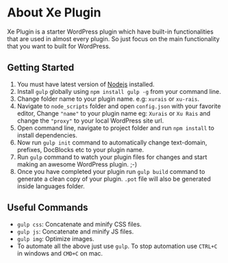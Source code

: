 
About Xe Plugin
=============

Xe Plugin is a starter WordPress plugin which have built-in functionalities that are used in almost every plugin. So just focus on the main functionality that you want to built for WordPress.

Getting Started
---------------
1. You must have latest version of [Nodejs](https://nodejs.org/en/) installed.
2. Install `gulp` globally using `npm install gulp -g` from your command line.
3. Change folder name to your plugin name. e.g: `xurais` or `xu-rais`.
4. Navigate to `node_scripts` folder and open `config.json` with your favorite editor, Change `"name"` to your plugin name eg: `Xurais` or `Xu Rais` and change the `"proxy"` to your local WordPress site url.
5. Open command line, navigate to project folder and run `npm install` to install dependencies.
6. Now run `gulp init` command to automatically change text-domain, prefixes, DocBlocks etc to your plugin name.
7. Run `gulp` command to watch your plugin files for changes and start making an awesome WordPress plugin. ;-)
8. Once you have completed your plugin run `gulp build` command to generate a clean copy of your plugin. `.pot` file will also be generated inside languages folder. 

Useful Commands
---------------

* `gulp css`: Concatenate and minify CSS files.
* `gulp js`: Concatenate and minify JS files.
* `gulp img`: Optimize images.
* To automate all the above just use `gulp`. To stop automation use `CTRL+C` in windows and `CMD+C` on mac.
